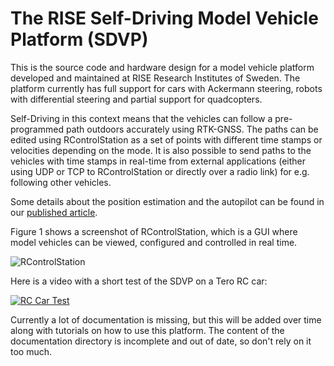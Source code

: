 # The RISE Self-Driving Model Vehicle Platform (SDVP)

This is the source code and hardware design for a model vehicle platform developed and maintained at RISE Research Institutes of Sweden. The platform currently has full support for cars with Ackermann steering, robots with differential steering and partial support for quadcopters.  

Self-Driving in this context means that the vehicles can follow a pre-programmed path outdoors accurately using RTK-GNSS. The paths can be edited using RControlStation as a set of points with different time stamps or velocities depending on the mode. It is also possible to send paths to the vehicles with time stamps in real-time from external applications (either using UDP or TCP to RControlStation or directly over a radio link) for e.g. following other vehicles.  

Some details about the position estimation and the autopilot can be found in our [published article](https://www.hindawi.com/journals/jr/2018/4907536/).  

Figure 1 shows a screenshot of RControlStation, which is a GUI where model vehicles can be viewed, configured and controlled in real time.

![RControlStation](Documentation/Pictures/GUI/map.png)

Here is a video with a short test of the SDVP on a Tero RC car:

[![RC Car Test](http://img.youtube.com/vi/4wPVpvPP-8w/0.jpg)](http://www.youtube.com/watch?v=4wPVpvPP-8w "Tero RC car with autopilot and RTK-GPS")

Currently a lot of documentation is missing, but this will be added over time along with tutorials on how to use this platform. The content of the documentation directory is incomplete and out of date, so don't rely on it too much.

